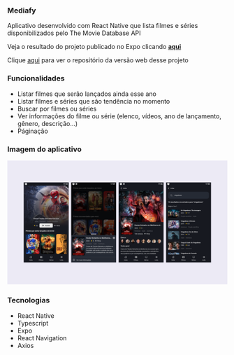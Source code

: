 ### Mediafy

Aplicativo desenvolvido com React Native que lista filmes e séries disponibilizados pelo The Movie Database API

Veja o resultado do projeto publicado no Expo clicando <b><a href="https://expo.dev/@luizs/mediafy-mobile">aqui</a></b>

Clique <a href="https://expo.dev/@luizs/mediafy-mobile](https://github.com/luizsp7m/movies">aqui</a> para ver o repositório da versão web desse projeto

### Funcionalidades
- Listar filmes que serão lançados ainda esse ano
- Listar filmes e séries que são tendência no momento
- Buscar por filmes ou séries
- Ver informações do filme ou série (elenco, vídeos, ano de lançamento, gênero, descrição...)
- Páginação

### Imagem do aplicativo

![](./src/assets/design/desktop-preview.png)

### Tecnologias
- React Native
- Typescript
- Expo
- React Navigation
- Axios
